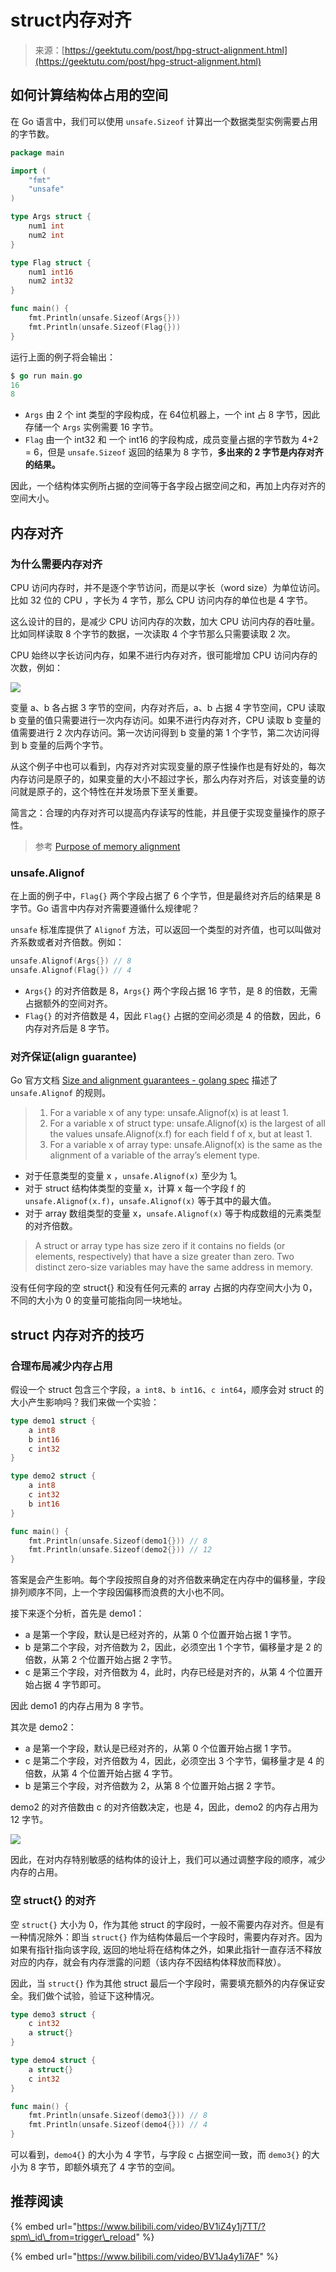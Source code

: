# struct内存对齐

> 来源：[https://geektutu.com/post/hpg-struct-alignment.html](https://geektutu.com/post/hpg-struct-alignment.html)

## 如何计算结构体占用的空间 <a id="1-&#x5982;&#x4F55;&#x8BA1;&#x7B97;&#x7ED3;&#x6784;&#x4F53;&#x5360;&#x7528;&#x7684;&#x7A7A;&#x95F4;"></a>

在 Go 语言中，我们可以使用 `unsafe.Sizeof` 计算出一个数据类型实例需要占用的字节数。

```go
package main

import (
	"fmt"
	"unsafe"
)

type Args struct {
    num1 int
    num2 int
}

type Flag struct {
    num1 int16
    num2 int32
}

func main() {
    fmt.Println(unsafe.Sizeof(Args{}))
    fmt.Println(unsafe.Sizeof(Flag{}))
}
```

运行上面的例子将会输出：

```go
$ go run main.go
16
8
```

* `Args` 由 2 个 int 类型的字段构成，在 64位机器上，一个 int 占 8 字节，因此存储一个 `Args` 实例需要 16 字节。
* `Flag` 由一个 int32 和 一个 int16 的字段构成，成员变量占据的字节数为 4+2 = 6，但是 `unsafe.Sizeof` 返回的结果为 8 字节，**多出来的 2 字节是内存对齐的结果。**

因此，一个结构体实例所占据的空间等于各字段占据空间之和，再加上内存对齐的空间大小。

## 内存对齐 <a id="2-&#x5185;&#x5B58;&#x5BF9;&#x9F50;"></a>

### 为什么需要内存对齐 <a id="2-1-&#x4E3A;&#x4EC0;&#x4E48;&#x9700;&#x8981;&#x5185;&#x5B58;&#x5BF9;&#x9F50;"></a>

CPU 访问内存时，并不是逐个字节访问，而是以字长（word size）为单位访问。比如 32 位的 CPU ，字长为 4 字节，那么 CPU 访问内存的单位也是 4 字节。

这么设计的目的，是减少 CPU 访问内存的次数，加大 CPU 访问内存的吞吐量。比如同样读取 8 个字节的数据，一次读取 4 个字节那么只需要读取 2 次。

CPU 始终以字长访问内存，如果不进行内存对齐，很可能增加 CPU 访问内存的次数，例如：

![](../../.gitbook/assets/image%20%2842%29.png)

变量 a、b 各占据 3 字节的空间，内存对齐后，a、b 占据 4 字节空间，CPU 读取 b 变量的值只需要进行一次内存访问。如果不进行内存对齐，CPU 读取 b 变量的值需要进行 2 次内存访问。第一次访问得到 b 变量的第 1 个字节，第二次访问得到 b 变量的后两个字节。

从这个例子中也可以看到，内存对齐对实现变量的原子性操作也是有好处的，每次内存访问是原子的，如果变量的大小不超过字长，那么内存对齐后，对该变量的访问就是原子的，这个特性在并发场景下至关重要。

简言之：合理的内存对齐可以提高内存读写的性能，并且便于实现变量操作的原子性。

> 参考 [Purpose of memory alignment](https://stackoverflow.com/questions/381244/purpose-of-memory-alignment)

### unsafe.Alignof <a id="2-1-unsafe-Alignof"></a>

在上面的例子中，`Flag{}` 两个字段占据了 6 个字节，但是最终对齐后的结果是 8 字节。Go 语言中内存对齐需要遵循什么规律呢？

`unsafe` 标准库提供了 `Alignof` 方法，可以返回一个类型的对齐值，也可以叫做对齐系数或者对齐倍数。例如：

```go
unsafe.Alignof(Args{}) // 8
unsafe.Alignof(Flag{}) // 4
```

* `Args{}` 的对齐倍数是 8，`Args{}` 两个字段占据 16 字节，是 8 的倍数，无需占据额外的空间对齐。
* `Flag{}` 的对齐倍数是 4，因此 `Flag{}` 占据的空间必须是 4 的倍数，因此，6 内存对齐后是 8 字节。

### 对齐保证\(align guarantee\) <a id="2-2-&#x5BF9;&#x9F50;&#x4FDD;&#x8BC1;-align-guarantee"></a>

Go 官方文档 [Size and alignment guarantees - golang spec](https://golang.org/ref/spec#Size_and_alignment_guarantees) 描述了 `unsafe.Alignof` 的规则。

> 1. For a variable x of any type: unsafe.Alignof\(x\) is at least 1.
> 2. For a variable x of struct type: unsafe.Alignof\(x\) is the largest of all the values unsafe.Alignof\(x.f\) for each field f of x, but at least 1.
> 3. For a variable x of array type: unsafe.Alignof\(x\) is the same as the alignment of a variable of the array’s element type.

* 对于任意类型的变量 x ，`unsafe.Alignof(x)` 至少为 1。
* 对于 struct 结构体类型的变量 x，计算 x 每一个字段 f 的 `unsafe.Alignof(x.f)`，`unsafe.Alignof(x)` 等于其中的最大值。
* 对于 array 数组类型的变量 x，`unsafe.Alignof(x)` 等于构成数组的元素类型的对齐倍数。

> A struct or array type has size zero if it contains no fields \(or elements, respectively\) that have a size greater than zero. Two distinct zero-size variables may have the same address in memory.

没有任何字段的空 struct{} 和没有任何元素的 array 占据的内存空间大小为 0，不同的大小为 0 的变量可能指向同一块地址。

## struct 内存对齐的技巧 <a id="3-struct-&#x5185;&#x5B58;&#x5BF9;&#x9F50;&#x7684;&#x6280;&#x5DE7;"></a>

### 合理布局减少内存占用 <a id="3-1-&#x5408;&#x7406;&#x5E03;&#x5C40;&#x51CF;&#x5C11;&#x5185;&#x5B58;&#x5360;&#x7528;"></a>

假设一个 struct 包含三个字段，`a int8`、`b int16`、`c int64`，顺序会对 struct 的大小产生影响吗？我们来做一个实验：

```go
type demo1 struct {
	a int8
	b int16
	c int32
}

type demo2 struct {
	a int8
	c int32
	b int16
}

func main() {
	fmt.Println(unsafe.Sizeof(demo1{})) // 8
	fmt.Println(unsafe.Sizeof(demo2{})) // 12
}
```

答案是会产生影响。每个字段按照自身的对齐倍数来确定在内存中的偏移量，字段排列顺序不同，上一个字段因偏移而浪费的大小也不同。

接下来逐个分析，首先是 demo1：

* a 是第一个字段，默认是已经对齐的，从第 0 个位置开始占据 1 字节。
* b 是第二个字段，对齐倍数为 2，因此，必须空出 1 个字节，偏移量才是 2 的倍数，从第 2 个位置开始占据 2 字节。
* c 是第三个字段，对齐倍数为 4，此时，内存已经是对齐的，从第 4 个位置开始占据 4 字节即可。

因此 demo1 的内存占用为 8 字节。

其次是 demo2：

* a 是第一个字段，默认是已经对齐的，从第 0 个位置开始占据 1 字节。
* c 是第二个字段，对齐倍数为 4，因此，必须空出 3 个字节，偏移量才是 4 的倍数，从第 4 个位置开始占据 4 字节。
* b 是第三个字段，对齐倍数为 2，从第 8 个位置开始占据 2 字节。

demo2 的对齐倍数由 c 的对齐倍数决定，也是 4，因此，demo2 的内存占用为 12 字节。

![](../../.gitbook/assets/image%20%2841%29.png)

因此，在对内存特别敏感的结构体的设计上，我们可以通过调整字段的顺序，减少内存的占用。

### 空 struct{} 的对齐 <a id="3-2-&#x7A7A;-struct-&#x7684;&#x5BF9;&#x9F50;"></a>

空 `struct{}` 大小为 0，作为其他 struct 的字段时，一般不需要内存对齐。但是有一种情况除外：即当 `struct{}` 作为结构体最后一个字段时，需要内存对齐。因为如果有指针指向该字段, 返回的地址将在结构体之外，如果此指针一直存活不释放对应的内存，就会有内存泄露的问题（该内存不因结构体释放而释放）。

因此，当 `struct{}` 作为其他 struct 最后一个字段时，需要填充额外的内存保证安全。我们做个试验，验证下这种情况。

```go
type demo3 struct {
	c int32
	a struct{}
}

type demo4 struct {
	a struct{}
	c int32
}

func main() {
	fmt.Println(unsafe.Sizeof(demo3{})) // 8
	fmt.Println(unsafe.Sizeof(demo4{})) // 4
}
```

可以看到，`demo4{}` 的大小为 4 字节，与字段 c 占据空间一致，而 `demo3{}` 的大小为 8 字节，即额外填充了 4 字节的空间。

## 推荐阅读

{% embed url="https://www.bilibili.com/video/BV1iZ4y1j7TT/?spm\_id\_from=trigger\_reload" %}

{% embed url="https://www.bilibili.com/video/BV1Ja4y1i7AF" %}



